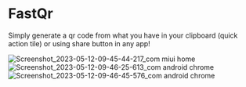 # FastQr
Simply generate a qr code from what you have in your clipboard (quick action tile) or using share button in any app!

![Screenshot_2023-05-12-09-45-44-217_com miui home](https://github.com/MohammadMD1383/FastQr/assets/69088224/066334df-630b-4956-a089-a93d7551c5b5)
![Screenshot_2023-05-12-09-46-25-613_com android chrome](https://github.com/MohammadMD1383/FastQr/assets/69088224/782fc843-d2b8-42bb-b3e4-351e17a0c419)
![Screenshot_2023-05-12-09-46-45-576_com android chrome](https://github.com/MohammadMD1383/FastQr/assets/69088224/c10d5f7b-acb8-4923-9cb0-40c77d025e8d)
